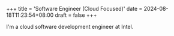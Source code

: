 +++
title = 'Software Engineer (Cloud Focused)'
date = 2024-08-18T11:23:54+08:00
draft = false
+++

I'm a cloud software development engineer at Intel.
